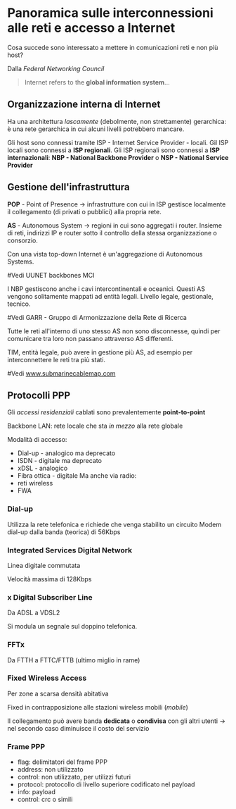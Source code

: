 # Panoramica sulle interconnessioni alle reti e accesso a Internet
Cosa succede sono interessato a mettere in comunicazioni reti e non più host?

Dalla *Federal Networking Council*
> Internet refers to the **global information system**...

## Organizzazione interna di Internet
Ha una architettura *lascamente* (debolmente, non strettamente) gerarchica: è una rete gerarchica in cui alcuni livelli potrebbero mancare.

Gli host sono connessi tramite ISP - Internet Service Provider - locali.
Gil ISP locali sono connessi a **ISP regionali**.
Gli ISP regionali sono connessi a **ISP internazionali**: **NBP - National Backbone Provider** o **NSP - National Service Provider**

## Gestione dell'infrastruttura
**POP** - Point of Presence -> infrastrutture con cui in ISP gestisce localmente il collegamento (di privati o pubblici) alla propria rete.

**AS** - Autonomous System -> regioni in cui sono aggregati i router. Insieme di reti, indirizzi IP e router sotto il controllo della stessa organizzazione o consorzio.

Con una vista top-down Internet è un'aggregazione di Autonomous Systems.

#Vedi UUNET backbones MCI

I NBP gestiscono anche i cavi intercontinentali e oceanici. Questi AS vengono solitamente mappati ad entità legali. Livello legale, gestionale, tecnico.

#Vedi GARR - Gruppo di Armonizzazione della Rete di Ricerca

Tutte le reti all'interno di uno stesso AS non sono disconnesse, quindi per comunicare tra loro non passano attraverso AS differenti.

TIM, entità legale, può avere in gestione più AS, ad esempio per interconnettere le reti tra più stati.

#Vedi www.submarinecablemap.com

## Protocolli PPP
Gli *accessi residenziali* cablati sono prevalentemente **point-to-point**

Backbone LAN: rete locale che sta *in mezzo* alla rete globale

Modalità di accesso:
- Dial-up - analogico ma deprecato
- ISDN - digitale ma deprecato
- xDSL - analogico
- Fibra ottica - digitale
Ma anche via radio:
- reti wireless
- FWA

### Dial-up
Utilizza la rete telefonica e richiede che venga stabilito un circuito
Modem dial-up dalla banda (teorica) di 56Kbps
### Integrated Services Digital Network
Linea digitale commutata

Velocità massima di 128Kbps

### x Digital Subscriber Line
Da ADSL a VDSL2

Si modula un segnale sul doppino telefonica.

### FFTx
Da FTTH a FTTC/FTTB (ultimo miglio in rame)

### Fixed Wireless Access
Per zone a scarsa densità abitativa

Fixed in contrapposizione alle stazioni wireless mobili (*mobile*)

Il collegamento può avere banda **dedicata** o **condivisa** con gli altri utenti -> nel secondo caso diminuisce il costo del servizio

### Frame PPP
- flag: delimitatori del frame PPP
- address: non utilizzato
- control: non utilizzato, per utilizzi futuri
- protocol: protocollo di livello superiore codificato nel payload
- info: payload
- control: crc o simili